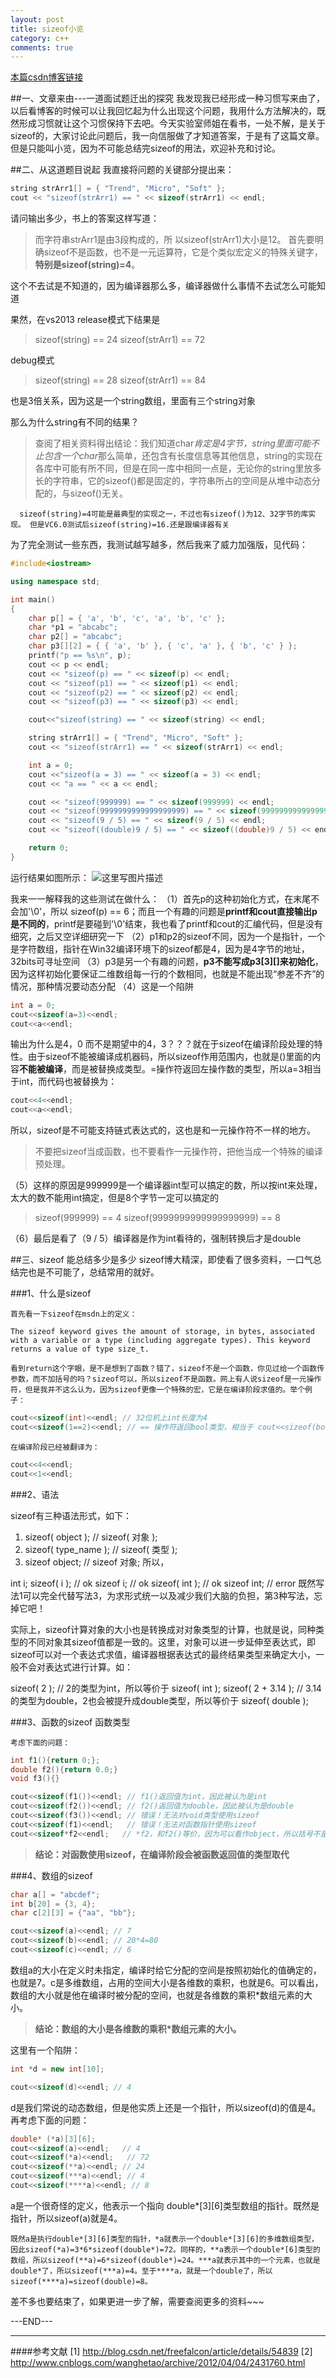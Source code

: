 ```yaml
---
layout: post
title: sizeof小览
category: c++
comments: true
---
```


[本篇csdn博客链接](http://blog.csdn.net/scythe666/article/details/47012347)

##一、文章来由---一道面试题迁出的探究
我发现我已经形成一种习惯写来由了，以后看博客的时候可以让我回忆起为什么出现这个问题，我用什么方法解决的，既然形成习惯就让这个习惯保持下去吧。今天实验室师姐在看书，一处不解，是关于sizeof的，大家讨论此问题后，我一向信服做了才知道答案，于是有了这篇文章。但是只能叫小览，因为不可能总结完sizeof的用法，欢迎补充和讨论。

##二、从这道题目说起
我直接将问题的关键部分提出来：
```c++
string strArr1[] = { "Trend", "Micro", "Soft" };
cout << "sizeof(strArr1) == " << sizeof(strArr1) << endl;
```
请问输出多少，书上的答案这样写道：

> 而字符串strArr1是由3段构成的，所 以sizeof(strArr1)大小是12。
> 首先要明确sizeof不是函数，也不是一元运算符，它是个类似宏定义的特殊关键字，**特别是sizeof(string)=4**。 

这个不去试是不知道的，因为编译器那么多，编译器做什么事情不去试怎么可能知道

果然，在vs2013 release模式下结果是

> sizeof(string) == 24
> sizeof(strArr1) == 72

debug模式

> sizeof(string) == 28
> sizeof(strArr1) == 84

也是3倍关系，因为这是一个string数组，里面有三个string对象

那么为什么string有不同的结果？

> 查阅了相关资料得出结论：我们知道char*肯定是4字节，string里面可能不止包含一个char*那么简单，还包含有长度信息等其他信息，string的实现在各库中可能有所不同，但是在同一库中相同一点是，无论你的string里放多长的字符串，它的sizeof()都是固定的，字符串所占的空间是从堆中动态分配的，与sizeof()无关。

   
      sizeof(string)=4可能是最典型的实现之一，不过也有sizeof()为12、32字节的库实现。 但是VC6.0测试后sizeof(string)=16.还是跟编译器有关


为了完全测试一些东西，我测试越写越多，然后我来了威力加强版，见代码：
```c++
#include<iostream>

using namespace std;

int main()
{
	char p[] = { 'a', 'b', 'c', 'a', 'b', 'c' };
	char *p1 = "abcabc";
	char p2[] = "abcabc";
	char p3[][2] = { { 'a', 'b' }, { 'c', 'a' }, { 'b', 'c' } };
	printf("p == %s\n", p);
	cout << p << endl;
	cout << "sizeof(p) == " << sizeof(p) << endl;
	cout << "sizeof(p1) == " << sizeof(p1) << endl;
	cout << "sizeof(p2) == " << sizeof(p2) << endl;
	cout << "sizeof(p3) == " << sizeof(p3) << endl;

	cout<<"sizeof(string) == " << sizeof(string) << endl;

	string strArr1[] = { "Trend", "Micro", "Soft" };
	cout << "sizeof(strArr1) == " << sizeof(strArr1) << endl;

	int a = 0;
	cout <<"sizeof(a = 3) == " << sizeof(a = 3) << endl;
	cout << "a == " << a << endl;

	cout << "sizeof(999999) == " << sizeof(999999) << endl;
	cout << "sizeof(9999999999999999999) == " << sizeof(9999999999999999999) << endl;
	cout << "sizeof(9 / 5) == " << sizeof(9 / 5) << endl;
	cout << "sizeof((double)9 / 5) == " << sizeof((double)9 / 5) << endl;

	return 0;
}
```

运行结果如图所示：
![这里写图片描述](http://img.blog.csdn.net/20150722233014415)

我来一一解释我的这些测试在做什么：
（1）首先p的这种初始化方式，在末尾不会加'\0'，所以 sizeof(p) == 6；而且一个有趣的问题是**printf和cout直接输出p是不同的**，printf是要碰到'\0'结束，我也看了printf和cout的汇编代码，但是没有细究，之后又空详细研究一下
（2）p1和p2的sizeof不同，因为一个是指针，一个是字符数组，指针在Win32编译环境下的sizeof都是4，因为是4字节的地址，32bits可寻址空间
（3）p3是另一个有趣的问题，**p3不能写成p3[3][]来初始化**，因为这样初始化要保证二维数组每一行的个数相同，也就是不能出现“参差不齐”的情况，那种情况要动态分配
（4）这是一个陷阱
```c++
int a = 0;
cout<<sizeof(a=3)<<endl;
cout<<a<<endl;
```
输出为什么是4，0  而不是期望中的4，3？？？就在于sizeof在编译阶段处理的特性。由于sizeof不能被编译成机器码，所以sizeof作用范围内，也就是()里面的内容**不能被编译**，而是被替换成类型。=操作符返回左操作数的类型，所以a=3相当于int，而代码也被替换为：

```c++
cout<<4<<endl;
cout<<a<<endl;
```

所以，sizeof是不可能支持链式表达式的，这也是和一元操作符不一样的地方。

> 不要把sizeof当成函数，也不要看作一元操作符，把他当成一个特殊的编译预处理。

（5）这样的原因是999999是一个编译器int型可以搞定的数，所以按int来处理，太大的数不能用int搞定，但是8个字节一定可以搞定的

> sizeof(999999) == 4
> sizeof(9999999999999999999) == 8

（6）最后是看了（9 / 5）编译器是作为int看待的，强制转换后才是double


##三、sizeof 能总结多少是多少
sizeof博大精深，即使看了很多资料，一口气总结完也是不可能了，总结常用的就好。

###1、什么是sizeof

    首先看一下sizeof在msdn上的定义：

    The sizeof keyword gives the amount of storage, in bytes, associated with a variable or a type (including aggregate types). This keyword returns a value of type size_t.

    看到return这个字眼，是不是想到了函数？错了，sizeof不是一个函数，你见过给一个函数传参数，而不加括号的吗？sizeof可以，所以sizeof不是函数。网上有人说sizeof是一元操作符，但是我并不这么认为，因为sizeof更像一个特殊的宏，它是在编译阶段求值的。举个例子：

```c++
cout<<sizeof(int)<<endl; // 32位机上int长度为4
cout<<sizeof(1==2)<<endl; // == 操作符返回bool类型，相当于 cout<<sizeof(bool)<<endl;
```

    在编译阶段已经被翻译为：

```c++
cout<<4<<endl;
cout<<1<<endl;
```

###2、语法

sizeof有三种语法形式，如下：

1) sizeof( object ); // sizeof( 对象 );
2) sizeof( type_name ); // sizeof( 类型 );
3) sizeof object; // sizeof 对象;
所以，

int i;
sizeof( i ); // ok
sizeof i; // ok
sizeof( int ); // ok
sizeof int; // error
既然写法1可以完全代替写法3，为求形式统一以及减少我们大脑的负担，第3种写法，忘掉它吧！

实际上，sizeof计算对象的大小也是转换成对对象类型的计算，也就是说，同种类型的不同对象其sizeof值都是一致的。这里，对象可以进一步延伸至表达式，即sizeof可以对一个表达式求值，编译器根据表达式的最终结果类型来确定大小，一般不会对表达式进行计算。如：

sizeof( 2 ); // 2的类型为int，所以等价于 sizeof( int );
sizeof( 2 + 3.14 ); // 3.14的类型为double，2也会被提升成double类型，所以等价于 sizeof( double );

###3、函数的sizeof
函数类型

    考虑下面的问题：
```c++
int f1(){return 0;};
double f2(){return 0.0;}
void f3(){}

cout<<sizeof(f1())<<endl; // f1()返回值为int，因此被认为是int
cout<<sizeof(f2())<<endl; // f2()返回值为double，因此被认为是double
cout<<sizeof(f3())<<endl; // 错误！无法对void类型使用sizeof
cout<<sizeof(f1)<<endl;   // 错误！无法对函数指针使用sizeof   
cout<<sizeof*f2<<endl;   // *f2，和f2()等价，因为可以看作object，所以括号不是必要的。被认为是double
```
>**结论：对函数使用sizeof，在编译阶段会被函数返回值的类型取代**


###4、数组的sizeof

```c++
char a[] = "abcdef";
int b[20] = {3, 4};
char c[2][3] = {"aa", "bb"};

cout<<sizeof(a)<<endl; // 7
cout<<sizeof(b)<<endl; // 20*4=80
cout<<sizeof(c)<<endl; // 6
```
数组a的大小在定义时未指定，编译时给它分配的空间是按照初始化的值确定的，也就是7。c是多维数组，占用的空间大小是各维数的乘积，也就是6。可以看出，数组的大小就是他在编译时被分配的空间，也就是各维数的乘积*数组元素的大小。

> **结论：数组的大小是各维数的乘积*数组元素的大小。**

这里有一个陷阱：
```c++
int *d = new int[10];

cout<<sizeof(d)<<endl; // 4
```
d是我们常说的动态数组，但是他实质上还是一个指针，所以sizeof(d)的值是4。
再考虑下面的问题：
```c++
double* (*a)[3][6];
cout<<sizeof(a)<<endl;   // 4
cout<<sizeof(*a)<<endl;   // 72
cout<<sizeof(**a)<<endl; // 24
cout<<sizeof(***a)<<endl; // 4
cout<<sizeof(****a)<<endl; // 8
```
a是一个很奇怪的定义，他表示一个指向 double*[3][6]类型数组的指针。既然是指针，所以sizeof(a)就是4。

    既然a是执行double*[3][6]类型的指针，*a就表示一个double*[3][6]的多维数组类型，因此sizeof(*a)=3*6*sizeof(double*)=72。同样的，**a表示一个double*[6]类型的数组，所以sizeof(**a)=6*sizeof(double*)=24。***a就表示其中的一个元素，也就是double*了，所以sizeof(***a)=4。至于****a，就是一个double了，所以sizeof(****a)=sizeof(double)=8。

差不多也要结束了，如果更进一步了解，需要查阅更多的资料~~~

---END---

---
####参考文献
[1] http://blog.csdn.net/freefalcon/article/details/54839
[2] http://www.cnblogs.com/wanghetao/archive/2012/04/04/2431760.html
